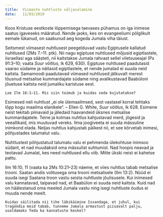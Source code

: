```yaml
---
title:  Viimaste nuhtluste väljavalamine
date:   11/03/2019
---
```


Koos Kristuse eestkoste lõppemisega taevases pühamus on iga inimese saatus igaveseks määratud. Nende jaoks, kes on evangeeliumi põlglikult eemale lükanud, on saabunud aeg kogeda Jumala viha täiust.

Seitsmest viimasest nuhtlusest peegelduvad vastu Egiptusele kallatud nuhtlused (2Ms 7.–11. ptk). Nii nagu egiptuse nuhtlused mõjusid egiptlastele, iisraellasi aga säästeti, nii kaitstakse Jumala rahvast sellel viletsuseajal (Ps 91:3–10; vaata _Suur võitlus_, lk 629, 630). Egiptuse nuhtlused paadutasid vaarao südame ja näitasid egiptlastele, et nende jumalad ei suuda neid kaitsta. Samamoodi paadutavad viimased nuhtlused jätkuvalt merest tõusnud metsalise kummardajate südame ning avalikustavad Baabüloni jõuetuse kaitsta neid jumaliku karistuse eest.

`Loe Ilm 16:1–11. Mis siin toimub ja kuidas seda kujutatakse? `

Esimesed neli nuhtlust „ei ole ülemaailmsed, sest vastasel korral tehtaks lõpp kogu maailma elanikele“. – Ellen G. White, _Suur võitlus_, lk 628. Esimene neist tekitab piinavaid ja jäledaid haavandeid üksnes metsalise kummardajatele. Teine ja kolmas nuhtlus kahjustavad merd, jõgesid ja veeallikaid, mis muutuvad vereks. Ilma joogiveeta ei suuda mässuline inimkond elada. Neljas nuhtlus kahjustab päikest nii, et see kõrvetab inimesi, põhjustades talumatut valu.

Nuhtlustest põhjustatud talumatu valu ei pehmenda ülekohtuse inimsoo südant, et nad muudaksid oma mässulist suhtumist. Nad hoopis neavad ja teotavad Jumalat, kes need nuhtlused ellu viib. Mitte ükski neist ei kahetse pattu.

Ilm 16:10, 11 (vaata ka 2Ms 10:21–23) näeme, et viies nuhtlus tabab metsalise trooni. Saatan andis volitusega oma trooni metsalisele (Ilm 13:2). Nüüd ei suuda isegi Saatana troon vastu seista nuhtluste jõulisusele. Kui inimesed valu kannatavad, taipavad nad, et Baabülon ei suuda neid kaitsta. Kuid nad on häälestanud oma meeled Jumala vastu ning isegi nuhtluste õudus ei muuda nende meelt.

`Kuidas säilitada nii tihe läbikäimine Issandaga, et juhul, kui tragöödia meid tabab, tunneme Jumala armastust piisavalt palju, usaldamaks Teda ka kannatuste keskel?`
